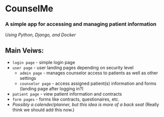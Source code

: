 # CounselMe
### A simple app for accessing and managing patient information
*Using Python, Django, and Docker*


## Main Veiws:
* `login page`     - simple login page
* `user page`      - user landing pages depending on security level
	* `admin page`     - manages counselor access to patients as well as other settings
	* `counselor page` - access assigned patient(s) information and forms (landing page after logging in?)
* `patient page`   - view patient information and contracts
* `form pages`     - forms like contracts, questionaires, etc.
* *Possibly a calender/planner, but this idea is more of a back seat* (Really think we should add this now.)

